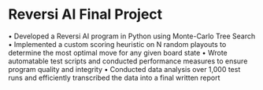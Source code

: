 # Reversi AI Final Project
•  Developed a Reversi AI program in Python using Monte-Carlo Tree Search
•  Implemented a custom scoring heuristic on N random playouts to determine the most optimal move for any given board state
•  Wrote automatable test scripts and conducted performance measures to ensure program quality and integrity
•  Conducted data analysis over 1,000 test runs and efficiently transcribed the data into a final written report
